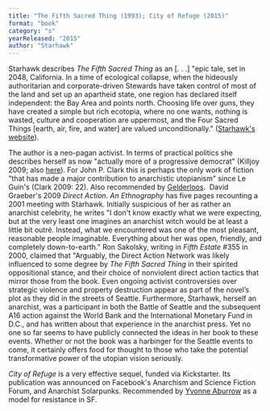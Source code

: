 ```yaml
---
title: "The Fifth Sacred Thing (1993); City of Refuge (2015)"
format: "book"
category: "s"
yearReleased: "2015"
author: "Starhawk"
---
```

Starhawk describes _The Fifth Sacred Thing_ as an [. . .] "epic  tale, set in 2048, California. In a time of ecological collapse, when the  hideously authoritarian and corporate-driven Stewards have taken control of most  of the land and set up an apartheid state, one region has declared itself  independent: the Bay Area and points north. Choosing life over guns, they have  created a simple but rich ecotopia, where no one wants, nothing is wasted,  culture and cooperation are uppermost, and the Four Sacred Things [earth, air,  fire, and water] are valued unconditionally." (<a href="http://www.starhawk.org/writings/fifth-sacred-thing.html">Starhawk's  website</a>).

The author is a neo-pagan activist.  In terms of practical politics she describes herself as now "actually more of a  progressive democrat" (Killjoy 2009; also <a href="http://www.tangledwilderness.org/pdfs/mmlb14-starhawk-web.pdf">here</a>).  For John P. Clark this is perhaps the only work of fiction "that has made a  major contribution to anarchistic utopianism" since Le Guin's (Clark 2009: 22).  Also recommended by <a href="http://www.infoshop.org/pdfs/AnarchyWorks.pdf"> Gelderloos</a>.
 David Graeber's 2009 _Direct Action. An Ethnography_ has five pages recounting a 2001 meeting with Starhawk. Initially suspicious of her as rather an anarchist celebrity, he writes "I don't know exactly what we were expecting, but at the very least one imagines an anarchist witch would be at least a little bit outré. Instead, what we encountered was one of the most pleasant, reasonable people imaginable. Everything about her was open, friendly, and completely down-to-earth." Ron Sakolsky, writing in _Fifth Estate_ #355 in 2000, claimed that "Arguably, the Direct Action Network was likely influenced to some degree by _The Fifth Sacred Thing_ in their spirited oppositional stance, and their choice of nonviolent direct action tactics that mirror those from the book. Even ongoing activist controversies over strategic violence and property destruction appear as part of the novel’s plot as they did in the streets of Seattle. Furthermore, Starhawk, herself an anarchist, was a participant in both the Battle of Seattle and the subsequent A16 action against the World Bank and the International Monetary Fund in D.C., and has written about that experience in the anarchist press. Yet no one so far seems to have publicly connected the ideas in her book to these events. Whether or not the book was a harbinger for the Seattle events to come, it certainly offers food for thought to those who take the potential transformative power of the utopian vision seriously.

_City of Refuge_ is a very  effective sequel, funded via Kickstarter. Its publication was announced on  Facebook's Anarchism and Science Fiction Forum, and Anarchist Solarpunks.  Recommended by <a href="https://godsandradicals.org/2016/12/03/models-for-resistance/">Yvonne  Aburrow</a> as a model for resistance in SF.
  
